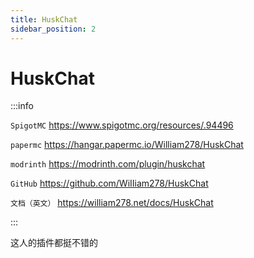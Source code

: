 ```yaml
---
title: HuskChat
sidebar_position: 2
---
```


# HuskChat

:::info

`SpigotMC` https://www.spigotmc.org/resources/.94496

`papermc` https://hangar.papermc.io/William278/HuskChat

`modrinth` https://modrinth.com/plugin/huskchat

`GitHub` https://github.com/WiIIiam278/HuskChat

`文档（英文）` https://william278.net/docs/HuskChat

:::

这人的插件都挺不错的
